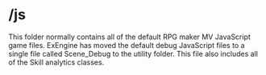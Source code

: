 # /js

This folder normally contains all of the default RPG maker MV JavaScript game files.
ExEngine has moved the default debug JavaScript files to a single file called Scene_Debug to the utility folder. This file also includes all of the Skill analytics classes.

